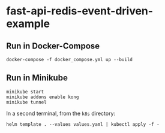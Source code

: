 # fast-api-redis-event-driven-example

## Run in Docker-Compose
```shell
docker-compose -f docker_compose.yml up --build
```

## Run in Minikube
```shell
minikube start
minikube addons enable kong
minikube tunnel
```
In a second terminal, from the `k8s` directory:
```shell
helm template . --values values.yaml | kubectl apply -f -
```